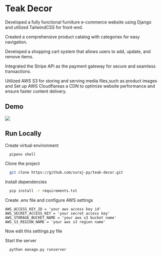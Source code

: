 
# Teak Decor
Developed a fully functional‬‭ furniture e-commerce‬ ‭website using ‬‭Django ‬‭and utilized ‬‭TailwindCSS ‬‭for front-end‬.

Created a comprehensive ‬‭product catalog ‬‭with‬‭ categories‬‭ for easy navigation.‬

Developed a ‬‭shopping cart system‬‭ that allows users to add, update, and remove items.‬

Integrated the ‬‭Stripe API‬‭ as the ‬‭payment gateway ‬‭for secure and seamless transactions.

Utilized ‬‭AWS S3‬‭ for ‬‭storing‬‭ and ‬‭serving‬‭ media files,‬‭such as product images and Set up‬‭ AWS Cloudflare‬‭as a CDN to ‬‭optimize ‬‭website ‬‭performance and ensure faster content delivery.‬


## Demo
![](demo/teak_decor_demo.gif)

## Run Locally

Create virtual environment

```bash
  pipenv shell
```

Clone the project

```bash
  git clone https://github.com/suraj-py/teak-decor.git
```
Install dependencies

```bash
  pip install -r requirements.txt
```


Create .env file and configure AWS settings

```code
AWS_ACCESS_KEY_ID = 'your aws access key id'
AWS_SECRET_ACCESS_KEY = 'your secret access key'
AWS_STORAGE_BUCKET_NAME = 'your aws s3 bucket name'
AWS_S3_REGION_NAME = 'your aws s3 region name'
```

Now edit this settings.py file

Start the server

```bash
  python manage.py runserver
```
